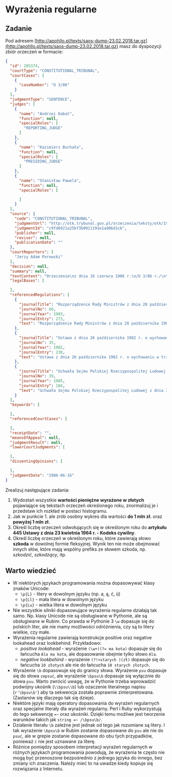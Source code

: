 # Wyrażenia regularne

## Zadanie

Pod adresem [http://apohllo.pl/texts/saos-dump-23.02.2018.tar.gz](http://apohllo.pl/texts/saos-dump-23.02.2018.tar.gz) 
masz do dyspozycji zbiór orzeczeń w formacie:

```json
{
  "id": 205374,
  "courtType": "CONSTITUTIONAL_TRIBUNAL",
  "courtCases": [
    {
      "caseNumber": "U 3/86"
    }
  ],
  "judgmentType": "SENTENCE",
  "judges": [
    {
      "name": "Andrzej Kabat",
      "function": null,
      "specialRoles": [
        "REPORTING_JUDGE"
      ]
    },
    {
      "name": "Kazimierz Buchała",
      "function": null,
      "specialRoles": [
        "PRESIDING_JUDGE"
      ]
    },
    {
      "name": "Stanisław Pawela",
      "function": null,
      "specialRoles": [

      ]
    }
  ],
  "source": {
    "code": "CONSTITUTIONAL_TRIBUNAL",
    "judgmentUrl": "http://otk.trybunal.gov.pl/orzeczenia/teksty/otk/1986/U_03_86.doc",
    "judgmentId": "c9fd6921a25bf3b0911191e1ad06d1cb",
    "publisher": null,
    "reviser": null,
    "publicationDate": ""
  },
  "courtReporters": [
    "Jerzy Adam Porowski"
  ],
  "decision": null,
  "summary": null,
  "textContent": "Orzeczenie\nz dnia 16 czerwca 1986 r.\n/U 3/86 r./\n\n\nTrybunał Konstytucyjny w składzie: \n\nPrzewodniczący: \tSędzia TK Kazimierz Buchała \n\nSędziowie TK: \tAndrzej Kabat (sprawozdawca) \nStanisław Pawela \n\nProtokolant: \tJerzy Adam Porowski \n\n\npo rozpatrzeniu w dniu 16 czerwca 1986 r. na rozprawie, z udziałem uczestników postępowania umocowanych przedstawicieli: Rady Ministrów, Ministra Handlu Wewnętrznego i Usług oraz Prokuratora Generalnego PRL, sprawy z wniosku Komitetu Wykonawczego Rady Krajowej Patriotycznego Ruchu Odrodzenia Narodowego o wydanie orzeczenia stwierdzającego niezgodność: \n\n1) przepisu § 2 ust. 2 rozporządzenia Rady Ministrów z dnia 28 października 1983 r. ...",
  "legalBases": [

  ],
  "referencedRegulations": [
    {
      "journalTitle": "Rozporządzenie Rady Ministrów z dnia 28 października 1983 r. w sprawie określenia liczby punktów sprzedaży napojów alkoholowych.",
      "journalNo": 60,
      "journalYear": 1983,
      "journalEntry": 273,
      "text": "Rozporządzenie Rady Ministrów z dnia 28 października 1983 r. w sprawie określenia liczby punktów sprzedaży napojów alkoholowych (Dz. U. z 1983 r. Nr 60 poz. 273 - § 1, § 2 ust. 2)"
    },
    {
      "journalTitle": "Ustawa z dnia 26 października 1982 r. o wychowaniu w trzeźwości i przeciwdziałaniu alkoholizmowi",
      "journalNo": 35,
      "journalYear": 1982,
      "journalEntry": 230,
      "text": "Ustawa z dnia 26 października 1982 r. o wychowaniu w trzeźwości i przeciwdziałaniu alkoholizmowi (Dz. U. z 1982 r. Nr 35 poz. 230 - art. 3 ust. 1, art. 3 ust. 2, art. 12 ust. 1)"
    },
    {
      "journalTitle": "Uchwała Sejmu Polskiej Rzeczypospolitej Ludowej z dnia 31 lipca 1985 r. w sprawie szczegółowego trybu postępowania przed Trybunałem Konstytucyjnym.",
      "journalNo": 39,
      "journalYear": 1985,
      "journalEntry": 184,
      "text": "Uchwała Sejmu Polskiej Rzeczypospolitej Ludowej z dnia 31 lipca 1985 r. w sprawie szczegółowego trybu postępowania przed Trybunałem Konstytucyjnym (Dz. U. z 1985 r. Nr 39 poz. 184 - art. 42 ust. 1 pkt 6)"
    }
  ],
  "keywords": [

  ],
  "referencedCourtCases": [

  ],
  "receiptDate": "",
  "meansOfAppeal": null,
  "judgmentResult": null,
  "lowerCourtJudgments": [

  ],
  "dissentingOpinions": [

  ],
  "judgmentDate": "1986-06-16"
}
```

Zrealizuj następujące zadania:
1. Wydostań wszystkie **wartości pieniężne wyrażone w złotych** pojawiające się tekstach orzeczeń określonego roku, znormalizuj je i przedstaw ich
   rozkład w postaci histogramu.
1. Jak w punkcie 1. ale zrób osobny wykres dla wartości **do 1 mln zł.** oraz **powyżej 1 mln zł.**
1. Określ liczbę orzeczeń odwołujących się w określonym roku do **artykułu 445 Ustawy z dnia 23 kwietnia 1964 r. - Kodeks cywilny**.
1. Określ liczbę orzeczeń w określonym roku, które zawierają słowo **szkoda** w dowolnej formie fleksyjnej. Wynik ten
   nie może obejmować innych słów, które mają wspólny prefiks ze słowem szkoda, np. *szkodzić*, *szkodzący*, itp.

## Warto wiedzieć

* W niektórych językach programowania można dopasowywać klasy znaków Unicode:
  * `\p{L}` - litery w dowolnym języku (np. a, ą, ć, ü)
  * `\p{Ll}` - mała litera w dowolnym języku
  * `\p{Lu}` - wielka litera w dowolnym języku
* Nie wszystkie silniki dopasowujące wyrażenia regularne działają tak samo. Np. klasy Unicode nie są obsługiwane 
  w Pythonie, ale są obsługiwane w Rubim. Co prawda w Pythonie 3 `\w` dopasuje się do polskich liter, ale nie mamy
  możliwości odróżnienia, czy są to litery wielkie, czy małe.
* Wyrażenia regularne zawierają konstrukcje positive oraz negative lookahead oraz lookbehind. Przykładowo:
  * *positive lookahead* - wyrażenie `(\w+)(?= ma kota)` dopasuje się do łańcucha `Ala ma kota`, ale dopasowanie obejmie tylko słowo
  `Ala`.
  * *negative lookbehind* - wyrażenie `(?!<starych )(zł)` dopasuje się do łańcucha `10 złotych` ale nie do łańcucha `10
    starych złotych`.
* Wyrażenie `\b` dopasowuje się do granicy słowa. Wyrażenie `psu` dopasuje się do słowa `zepsuć`, ale wyrażenie
  `\bpsu\b` dopasuje się wyłącznie do słowa `psu`. Warto zwrócić uwagę, że w Pythonie trzeba wprowadzić podwójny ukośnik
  (`\\bpsu\\b`) lub ozaczenie literalnego napisu (`r'\bpsu\b'`) aby ta sekwencja została poprawnie zinterpretowana.
  (Zastanów się dlaczego tak się dzieje).
* Niektóre języki mają operatory dopasowania do wyrażeń regularnych oraz specjalne literały dla wyrażeń regularny.
  Perl i Ruby  wykorzystują do tego sekwencję `=~` oraz ukośniki.  Dzięki temu możliwe jest tworzenie warunków takich jak `string =~ /\bpsu\b/`.
* Działanie literału `\b` zależne jest jednak od tego jak rozumiane są litery. I tak wyrażenie `\bpsu\b` w Rubim
  zostanie dopasowane do `psu` ale nie do `psuć`, ale w grepie zostanie dopasowane do obu tych przypadków, ponieważ `ć`
  nie jest uznawane za literę.
* Różnice pomiędzy sposobem interpretacji wyrażeń regularnych w różnych językach programowania powodują, że wyrażenia te
  często nie mogą być przenoszone bezpośrednio z jednego języka do innego, bez zmiany ich znaczenia. Należy mieć to na
  uwadze kiedy kopiuje się rozwiązania z Internetu.

